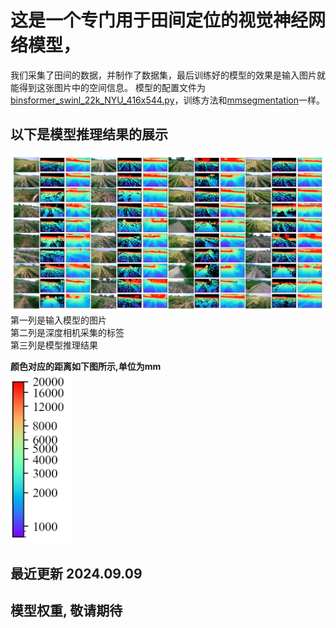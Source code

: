 # 这是一个专门用于田间定位的视觉神经网络模型，
我们采集了田间的数据，并制作了数据集，最后训练好的模型的效果是输入图片就能得到这张图片中的空间信息。
模型的配置文件为[binsformer_swinl_22k_NYU_416x544.py](binsformer_swinl_22k_NYU_416x544.py "binsformer_swinl_22k_NYU_416x544.py")，训练方法和[mmsegmentation](https://github.com/open-mmlab/mmsegmentation "mmsegmentation")一样。
## 以下是模型推理结果的展示
![demo](demo/01.png "demo")
第一列是输入模型的图片   
第二列是深度相机采集的标签   
第三列是模型推理结果   

**颜色对应的距离如下图所示,单位为mm**   
<img src="demo/00.jpg" width="100" alt="gene_anchor_demo.py的运行结果"/>


## 最近更新 2024.09.09

## 模型权重, 敬请期待
